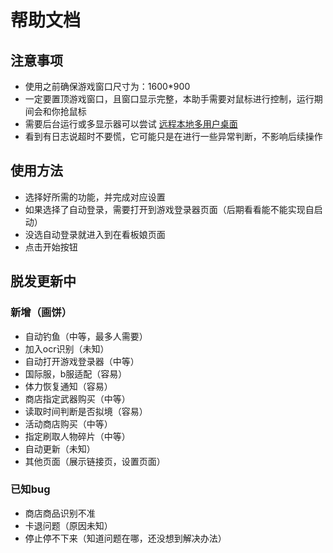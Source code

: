 # 帮助文档
## 注意事项
* 使用之前确保游戏窗口尺寸为：1600*900
* 一定要置顶游戏窗口，且窗口显示完整，本助手需要对鼠标进行控制，运行期间会和你抢鼠标
* 需要后台运行或多显示器可以尝试 [远程本地多用户桌面](https://www.bilibili.com/read/cv24286313/)
* 看到有日志说超时不要慌，它可能只是在进行一些异常判断，不影响后续操作
## 使用方法
* 选择好所需的功能，并完成对应设置
* 如果选择了自动登录，需要打开到游戏登录器页面（后期看看能不能实现自启动）
* 没选自动登录就进入到在看板娘页面
* 点击开始按钮
## 脱发更新中
### 新增（画饼）
* 自动钓鱼（中等，最多人需要）
* 加入ocr识别（未知）
* 自动打开游戏登录器（中等）
* 国际服，b服适配（容易）
* 体力恢复通知（容易）
* 商店指定武器购买（中等）
* 读取时间判断是否拟境（容易）
* 活动商店购买（中等）
* 指定刷取人物碎片（中等）
* 自动更新（未知）
* 其他页面（展示链接页，设置页面）
### 已知bug
* 商店商品识别不准
* 卡退问题（原因未知）
* 停止停不下来（知道问题在哪，还没想到解决办法）